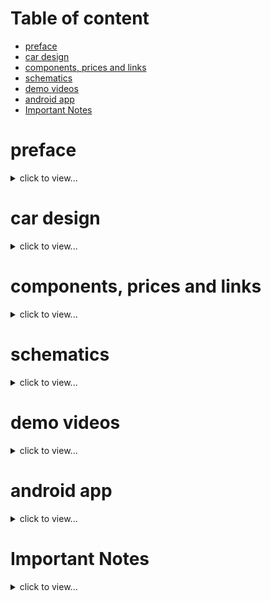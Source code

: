 # Table of content
  * [preface](#preface)
  * [car design](#car-design)
  * [components, prices and links](#components-prices-and-links)
  * [schematics](#schematics)
  * [demo videos](#demo-videos)
  * [android app](#android-app)
  * [Important Notes](#Important-Notes)

# preface

<details>
<summary> click to view...</summary>

our problem statment was to create a car that follows a line without drifting out of the line and traverse a maze to find a specific path from end to end, the car have a small user interface via buttons, can play song and produce various patterns on strip of neopixel leds while traversing the maze or running on the line tracker, all without affecting the main functionality of the car, this wouldn't have been possible without the help of freeRTOS and espressif-idf.


### An autonomous car that can follow a line, solve maze and find it's path out. 
![our lovely car](./temp%20files%20for%20images%20and%20videos/car.jpg)

### shape of line tracker that was given to us to train on 
![line tracker1](./temp%20files%20for%20images%20and%20videos/line%20tracker1.jpg)

### shape of line tracker that was given on compitition day 
![line tracker2](./temp%20files%20for%20images%20and%20videos/line%20tracker2.jpg)

### shape of maze that was given to us and used on competition day
![maze](./temp%20files%20for%20images%20and%20videos/maze.jpg)



</details>


# car design

<details>
<summary> click to view...</summary>

- we used [freeCAD](https://www.freecad.org/) to design our car body, the design files can be found in [3D car design files/freeCAD-project files](./3D%20car%20design%20files/freeCAD-project%20files/) and you can open it using freeCAD, at first we designed the car to be of 3 floors and designed a holder for the sensor but after printing a prototype of the design, it was found that files called `third floor.FCStd` and `first_floor.FCStd` are only the useful file and all of the rest of design files were not used for the sake of this project.

- to print the 3d design, you need to generate STL files from your design (was done by freeCAD also), so the generated stl files are found in [3D car design files/stl files for 3 printing](./3D%20car%20design%20files/stl%20files%20for%203%20printing/) where `1st - floor.stl` and `3rd - floor.stl` are only files that we printed where each files is printed alone and you shall send the `.stl` files to the 3D printing service company not the `.FCStd` files.

- we made a custom design not a readily printed one as we needed a custmized shape, surface area and customized space for PCB and 2 motors, we choosed a circular shape as it seems to be a nice modern shape and it was inspired by [Pololu car](https://www.youtube.com/watch?v=mJV-KDqHgDQ)


## image of the final designed
![final car body](./3D%20car%20design%20files/Screenshot%20of%20the%20design%20.png)


</details>

# components, prices and links


<details>
<summary> click to view...</summary>

you can find the list of components with prices in the directory called [prices & components used](./prices%20%26%20components%20used/) in the `prices and components list.pdf` or `prices and components list.xlsx` but it's not mentioned where we purchased these components and the prices doesn't include custom costs nor the shipping prices.



**if you have time, we recommend you to purchase all of the components from ali express as it's cheaper in prices** 

| component | no.of items | unit price | link | extra details|
| :---      | :----:      |  :----:    | :--- | :---         |
| 5 Channel TCRT5000 IR ![5 Channel TCRT5000 IR](./temp%20files%20for%20images%20and%20videos/5%20Channel%20TCRT5000%20IR%20.png) | 2 | 50 EGP | https://www.aliexpress.com/item/1005004984933041.html?spm=a2g0o.order_list.order_list_main.25.21ef1802DzQBHj | used to detect line, intersections, path, etc...| ![5 Channel TCRT5000 IR](./temp%20files%20for%20images%20and%20videos/5%20Channel%20TCRT5000%20IR%20.png) |
| 3D printing (Car Chassis) ![3D printing (Car Chassis)](./temp%20files%20for%20images%20and%20videos/Screenshot%20of%20the%20design%20.png) | 1 | 460 EGP | https://wa.me/+201228206436 and https://wa.me/+201203414479 | this is the car body, there are plenty of companies, individuals whom provide 3d printing services, but these 2 numbers are for students who provide 3d printing services for a good quality with cheap prices | ![3D printing (Car Chassis)](./temp%20files%20for%20images%20and%20videos/Screenshot%20of%20the%20design%20.png)
| wires ![wires](./temp%20files%20for%20images%20and%20videos/jumper%20wires.png) | 40 | 1 EGP | https://store.fut-electronics.com/search?type=product&q=jumper+wire | was used to connect compoents with each other, future electronics provides jumper wires with many different lengths ( we used 30 cm and 20 cm wire) | ![wires](./temp%20files%20for%20images%20and%20videos/jumper%20wires.png)
| voltage regulator (L7805) ![voltage regulator (L7805)](./temp%20files%20for%20images%20and%20videos/L7805.png) | 1 | 4.5 EGP | https://free-electronic.com/product/l7805cv/ | supplied esp32 with the power supply of 5V, we had to insulate the power source of esp32 from other components as speakers made small fluctuations in the power source which made esp32 to reset several times | ![voltage regulator (L7805)](./temp%20files%20for%20images%20and%20videos/L7805.png)|
| PCB Bread Board Shape FR2 (9X15 cm2) ![PCB Bread Board Shape FR2 (9X15 cm2)](./temp%20files%20for%20images%20and%20videos/PCB.png) | 2 | 15 EGP | https://free-electronic.com/product/pcb-bread-board-shape-fr2-9x15-cm2-horizontal/ | we used a prototype pcb which is more reliable than solderless board | ![PCB Bread Board Shape FR2 (9X15 cm2)](./temp%20files%20for%20images%20and%20videos/PCB.png) |
| pin header ![pin header](./temp%20files%20for%20images%20and%20videos/pin%20header.png) | 8 | 4 EGP | https://free-electronic.com/?s=pin+header&product_cat=0&post_type=product | needed pin headers to be soldered onto prototype pcb (we mainly used female pin header and rarely male pin headers) | ![pin header](./temp%20files%20for%20images%20and%20videos/pin%20header.png) |
| Robot Car Wheel 85mm ![Robot Car Wheel 85mm](./temp%20files%20for%20images%20and%20videos/robot%20wheel.png) | 2 | 85 EGP |  https://free-electronic.com/product/robot-car-wheel-85mm/ | this was the perfect wheel for our car body the provided needed height from the ground | ![Robot Car Wheel 85mm](./temp%20files%20for%20images%20and%20videos/robot%20wheel.png) | 
| Metal Coupler 4mm ![Metal Coupler 4mm](./temp%20files%20for%20images%20and%20videos/coupler.png) | 2 | 35 EGP | https://free-electronic.com/product/metal-coupler-4mm-short-coupling-for-robot-smart-car-wheel/ |  was used to connect the motors to the wheels | ![Metal Coupler 4mm](./temp%20files%20for%20images%20and%20videos/coupler.png) |
| Metal Caster Wheel for Robot (20mm) ![ Metal Caster Wheel for Robot (20mm)](./temp%20files%20for%20images%20and%20videos/caster%20wheel.png) | 2 | 35 EGP | https://free-electronic.com/product/metal-caster-wheel-for-robot-20mm/ | since car has only 2 motors so we needed 2 caster wheel to support car body from beneath to prevent it from swinging | ![ Metal Caster Wheel for Robot (20mm)](./temp%20files%20for%20images%20and%20videos/caster%20wheel.png) |
| NeoPixel Led stick ![NeoPixel Led stick](./temp%20files%20for%20images%20and%20videos/NeoPixel%20Led%20stick.png) | 1 | 200 EGP | https://www.aliexpress.com/i/4000203985307.html | I bought this component before a year from ram-electronics but it seems now it's not available on ram any more but it's available on ali express | ![NeoPixel Led stick](./temp%20files%20for%20images%20and%20videos/NeoPixel%20Led%20stick.png)
| DC Gear Motor (8.8KG ) 250RPM ![DC Gear Motor (8.8KG ) 250RPM](./temp%20files%20for%20images%20and%20videos/gear%20motor.png)  | 2 | 325 EGP | https://free-electronic.com/product/dc-gear-motor-8-8kg/ | criteria of selection of our gear motor is that it has high reduction ration with high torque and high rpm but note that rpm is inversely proportional to reduction ratio so our motor had torque of 8.8 KG with rpm = 250 RPM and reduction ration 25:1 but it worked perfectly | ![DC Gear Motor (8.8KG ) 250RPM](./temp%20files%20for%20images%20and%20videos/gear%20motor.png)
| Motor driver DRV8871 ![Motor driver DRV8871](./temp%20files%20for%20images%20and%20videos/drv8871.png) | 2 | 130 EGP | https://www.aliexpress.com/item/1005001590487986.html?spm=a2g0o.order_list.order_list_main.40.21ef1802DzQBHj | motor driver small chip where one chip controls one motor so we needed 2, this is better than L298 as it's smaller, can pass higher current | ![Motor driver DRV8871](./temp%20files%20for%20images%20and%20videos/drv8871.png) |
|  Screw Mounting Bracket ![Screw Mounting Bracket](./temp%20files%20for%20images%20and%20videos/motor%20holder.png) | 2 | 50 EGP | https://www.aliexpress.com/item/32856826638.html?spm=a2g0o.order_list.order_list_main.89.21ef1802DzQBHj | used to hold the motor onto the car body | ![Screw Mounting Bracket](./temp%20files%20for%20images%20and%20videos/motor%20holder.png) |
| ESP32 Development Board ![ESP32 Development Board](./temp%20files%20for%20images%20and%20videos/esp32.png) | 1 | 150 EGP | https://www.aliexpress.com/item/1005001621773806.html?spm=a2g0o.order_list.order_list_main.95.21ef1802DzQBHj | this was our main MCU and we recommend using it over arduino as it has many useful features like its espressif-idf that comes with freeRTOS, dual core, high speed MCU (240 MHZ), integrated wifi and integrated bluetooth on chip| ![ESP32 Development Board](./temp%20files%20for%20images%20and%20videos/esp32.png) |
| DFPlayer Mini MP3 ![DFPlayer Mini MP3](./temp%20files%20for%20images%20and%20videos/dfplayer.png) | 1 | 50 EGP | https://www.aliexpress.com/item/1005004994130177.html?spm=a2g0o.order_list.order_list_main.70.21ef1802DzQBHj | a chip that plays mp3 audios without need of continous interaction with MCU, you just give it mp3 file number using MCU and it will play it for you | ![DFPlayer Mini MP3](./temp%20files%20for%20images%20and%20videos/dfplayer.png) |
| Speaker 4 Ohm 3 Watt ![Speaker 4 Ohm 3 Watt](./temp%20files%20for%20images%20and%20videos/speaker.png) | 2 | 55 EGP | https://www.aliexpress.com/item/1005005020984275.html?spm=a2g0o.order_list.order_list_main.15.21ef1802DzQBHj | speakers used to output sound and music while traversing | ![Speaker 4 Ohm 3 Watt](./temp%20files%20for%20images%20and%20videos/speaker.png) |
| I/O Expander Breakout - SX1509 ![I/O Expander Breakout - SX1509](./temp%20files%20for%20images%20and%20videos/sx1509.png) | 1 | 85 EGP | https://store.fut-electronics.com/products/copy-of-bi-directional-voltage-level-translator-shifter-txb0104?_pos=1&_sid=6a669f7ad&_ss=r | since the amount of pins on esp32 wouldn't be enough for all components, we used a port expander that communicates with esp32 through I2C that will increase the number of pins available | ![I/O Expander Breakout - SX1509](./temp%20files%20for%20images%20and%20videos/sx1509.png) |
| battery holder ( 3 x 18650 ) ![battery holder ( 3 x 18650 )](./temp%20files%20for%20images%20and%20videos/battery%20holder.png) | 1 | 15 EGP | https://free-electronic.com/product/battery-holder-3-x-18650/ | holder for lithium batteries as our car runs on 3 lithium batteries | ![battery holder ( 3 x 18650 )](./temp%20files%20for%20images%20and%20videos/battery%20holder.png) |
| Rechargeable Li-ion Battery18650 ![Rechargeable Li-ion Battery18650](./temp%20files%20for%20images%20and%20videos/battery.png) | 3 | 50 EGP | https://free-electronic.com/product/rechargeable-li-ion-battery18650-3-7v-1200mah/ | used as power source for the car | ![Rechargeable Li-ion Battery18650](./temp%20files%20for%20images%20and%20videos/battery.png) | 
| electrolytic capacitor (25V - 60 micro farad) ![electrolytic capacitor](./temp%20files%20for%20images%20and%20videos/capacitor.png) | 1 | 3 EGP | https://ram-e-shop.com/product/c-47u250v/ | was used to be connected between 3.3v and GND that helps in power source stability | ![electrolytic capacitor](./temp%20files%20for%20images%20and%20videos/capacitor.png) |
| switches  ![switch](./temp%20files%20for%20images%20and%20videos/swithc.png) | 2 | 1.5 EGP | https://free-electronic.com/product/boat-rocker-switch-on-off-6a250vac-kcd1/ | one used to switch on/off the battery from the system and second one to switch on/off esp32 from the system | ![switch](./temp%20files%20for%20images%20and%20videos/swithc.png) |
| push buttons ![push button](./temp%20files%20for%20images%20and%20videos/push_buttoin.png) | 3 | 0.75 EGP | https://free-electronic.com/product/press-2pin-6x6/ | used as user interface , 1 for Line tracker (L) , 1 for maze trainer (M_t) , 1 for maze solver (M_s) | ![push button](./temp%20files%20for%20images%20and%20videos/push_buttoin.png) |
| LM2596HVS-ADJ DC-DC Step-Down Module (3A) ![DC-DC Step-Down Module](./temp%20files%20for%20images%20and%20videos/DC-DC%20bulk.png) | 1 | 60 EGP | https://free-electronic.com/product/lm2596hvs-adj-dc-dc-step-down-module-3a/ | used to convert power supply from batteries (around 11 volt) to 3.3V to supply all the system of the car except esp32 that's supplied by voltage regulator and we didn't use voltage regulator to supply the whole system as the whole system withdraw a high amount of current and the maximum that a voltage regulator can supply is about 1 A| ![DC-DC Step-Down Module](./temp%20files%20for%20images%20and%20videos/DC-DC%20bulk.png)|
| external EEPROM - 32 Kilo-byte (24C256) ![EEPROM](./temp%20files%20for%20images%20and%20videos/eeprom.png) | 1 | 25 EGP | https://free-electronic.com/product/24c256/ | was used to store the optimized path after traversing the maze as Esp32 doesn't have interal EEPROM so we bought external one to store the optimized path on it so that if the system shutdown (car was turned off), we don't have to train again as the path is already stored | ![EEPROM](./temp%20files%20for%20images%20and%20videos/eeprom.png) |
| IC SOCKET Base 8 PIN DIP for eeprom ![IC socket](./temp%20files%20for%20images%20and%20videos/socket.png) | 1 | 0.5 EGP | https://free-electronic.com/product/ic-socket-base-8-pin-dip/ | we didn't solder EEPROM IC onto the pcb board directly but instead, we solder the IC socket and the eeprom is inserted to the socket so any time, you can change the eeprom | ![IC socket](./temp%20files%20for%20images%20and%20videos/socket.png) |
| PAM8403 5V Power Audio Amplifier Board ![amplifier](./temp%20files%20for%20images%20and%20videos/amplifier.png) | 1 | 35 EGP | https://free-electronic.com/product/pam8403-5v-power-audio-amplifier-board/ | since the DFPlayer can output weak analog signal, the this amplifier module is used to amplify the signal before bypassing it to the speakers and the knob on it is used to control the volume | ![amplifier](./temp%20files%20for%20images%20and%20videos/amplifier.png) | 

</details>

# schematics

<details>
<summary> click to view...</summary>

- we made the schematics using [KICAD](https://www.kicad.org/) (one of the most free useful tools in PCB designs and schematics) where the KICAD project files can be found in the directory called [schematics files/KICAD project files](./schematics%20files/KICAD%20project%20files/) and the schematic itself is exported as pdf where it can be found in [schematics files/shematics view.pdf](./schematics%20files/shematics%20view.pdf)

![schematics](./temp%20files%20for%20images%20and%20videos/schematic.png)

</details>

# demo videos



<details>
<summary> click to view...</summary>

## Line tracker 
### (click on image to view the video)
[![IMAGE ALT TEXT](http://img.youtube.com/vi/FVEoGQgsD1o/0.jpg)](http://www.youtube.com/watch?v=FVEoGQgsD1o "Line tracker on competition day")

## Maze trainer 
### (click on image to view the video)
[![IMAGE ALT TEXT](http://img.youtube.com/vi/uL8tybA_7e4/0.jpg)](http://www.youtube.com/watch?v=uL8tybA_7e4 "Maze trainer on competition day")

## Maze solver 
### (click on image to view the video)
[![IMAGE ALT TEXT](http://img.youtube.com/vi/FgmfNq2BWTQ/0.jpg)](http://www.youtube.com/watch?v=FgmfNq2BWTQ "Maze solver on competition day")

## Miscellaneous Videos
### (click on image to view the video)
---

### competition day line tracker with sound
[![IMAGE ALT TEXT](http://img.youtube.com/vi/pODliE_6rCc/0.jpg)](http://www.youtube.com/watch?v=pODliE_6rCc "Line tracker on competition day")

### random expriment 1 on Line tracker
[![IMAGE ALT TEXT](http://img.youtube.com/vi/ryqJlh_6-NY/0.jpg)](http://www.youtube.com/watch?v=ryqJlh_6-NY "Line tracker 1")

### random expriment 2 on Line tracker
[![IMAGE ALT TEXT](http://img.youtube.com/vi/IrJWMPCKxJE/0.jpg)](http://www.youtube.com/watch?v=IrJWMPCKxJE "Line tracker 2")

### competition day maze trainer with sound
[![IMAGE ALT TEXT](http://img.youtube.com/vi/vTmSzqmyeRo/0.jpg)](http://www.youtube.com/watch?v=vTmSzqmyeRo "maze trainer on competition day")

### random expriment 1 maze trainer 
[![IMAGE ALT TEXT](http://img.youtube.com/vi/PMsLQ8f5rEo/0.jpg)](http://www.youtube.com/watch?v=PMsLQ8f5rEo "random maze trainer")

### random expriment 2 maze trainer 
[![IMAGE ALT TEXT](http://img.youtube.com/vi/YR6AI_VsmS8/0.jpg)](http://www.youtube.com/watch?v=YR6AI_VsmS8 "random maze trainer")

### random expriment 3 maze trainer 
[![IMAGE ALT TEXT](http://img.youtube.com/vi/V4b4zh7_W2g/0.jpg)](http://www.youtube.com/watch?v=V4b4zh7_W2g "random maze trainer")

### random expriment 4 maze trainer 
[![IMAGE ALT TEXT](http://img.youtube.com/vi/Yapoz3KJym8/0.jpg)](http://www.youtube.com/watch?v=Yapoz3KJym8 "random maze trainer")

### competition day maze solver with sound
[![IMAGE ALT TEXT](http://img.youtube.com/vi/Ea6kgzUnRns/0.jpg)](http://www.youtube.com/watch?v=Ea6kgzUnRns "maze solver on competition day")

### random expriment maze solver 
[![IMAGE ALT TEXT](http://img.youtube.com/vi/8YGnpCDjReU/0.jpg)](http://www.youtube.com/watch?v=8YGnpCDjReU "random maze solver")

### random expriment 1 maze solver & maze trainer
[![IMAGE ALT TEXT](http://img.youtube.com/vi/6LpIFKPfciE/0.jpg)](http://www.youtube.com/watch?v=6LpIFKPfciE "random maze")

### random expriment 2 maze solver & maze trainer
[![IMAGE ALT TEXT](http://img.youtube.com/vi/ktwz5GvXBHs/0.jpg)](http://www.youtube.com/watch?v=ktwz5GvXBHs "random maze")


</details>

# android app

<details>
<summary> click to view...</summary>

- the app can be found on [google play sore](https://play.google.com/store/apps/details?id=com.carcotech.maze_solver) 

- whereas the code can be found in the directory called [android code](./android%20code/)

- we used android app only in the line tracker as the mobile application sends "H" via bluetooth to the car to tell it that it's running on a straight so move faster or send "L" via bluetooth to the car to tell it that it's not running on a straight so move slower 

<p align="center">
    <img width="200" src="./temp%20files%20for%20images%20and%20videos/app.gif" alt="Material Bread logo">
</p>

</details>

# Important Notes

<details>
<summary> click to view...</summary>

1. we used freeRTOS that comes with espressif-idf.
2. code can be found in [ESP32 code/Carcotech/](./ESP32%20code/Carcotech/) where the project is made using [platformIO](https://platformio.org/) (platformIO is just vscode extension that can be downloaded), we recommend using platformIO over arduinoIDE as you can manage code more professionaly on vscode than on arduino IDE.
3. to open the project, open platformIO and click open project where the project working directory is `ESP32 code/Carcotech/`, also note that we used alot of libraries where some of them aren't included in the project files but they are present in platformIO repo, so once you open the project using platformIO, platformIO will download these libraries from its repo.
4. if you couldn't understand the code, [here](https://youtu.be/uo7UUR3-JVw) is a video for explanation of the code but note that the video is in arabic.
5. in the directory called [datasheet of some components](./datasheet%20of%20some%20components/), as the name implies, you can find some of the datasheets and reference manual of the components that we used .
6. name of libraries that are not included in this project files are found in the file called [platformIO.ini](./ESP32%20code/Carcotech/platformio.ini) where the libraries are 
    -   dfrobot/DFRobotDFPlayerMini @ 1.0.5
    -   https://github.com/RobTillaart/I2C_EEPROM
    -   https://github.com/adafruit/Adafruit_NeoPixel 


</details>
